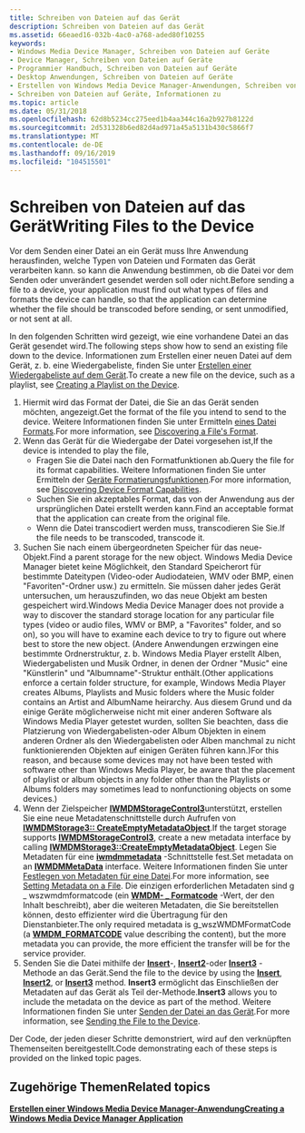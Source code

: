 ```yaml
---
title: Schreiben von Dateien auf das Gerät
description: Schreiben von Dateien auf das Gerät
ms.assetid: 66eaed16-032b-4ac0-a768-aded80f10255
keywords:
- Windows Media Device Manager, Schreiben von Dateien auf Geräte
- Device Manager, Schreiben von Dateien auf Geräte
- Programmier Handbuch, Schreiben von Dateien auf Geräte
- Desktop Anwendungen, Schreiben von Dateien auf Geräte
- Erstellen von Windows Media Device Manager-Anwendungen, Schreiben von Dateien auf Geräte
- Schreiben von Dateien auf Geräte, Informationen zu
ms.topic: article
ms.date: 05/31/2018
ms.openlocfilehash: 62d8b5234cc275eed1b4aa344c16a2b927b8122d
ms.sourcegitcommit: 2d531328b6ed82d4ad971a45a5131b430c5866f7
ms.translationtype: MT
ms.contentlocale: de-DE
ms.lasthandoff: 09/16/2019
ms.locfileid: "104515501"
---
```

# <a name="writing-files-to-the-device"></a><span data-ttu-id="e1064-109">Schreiben von Dateien auf das Gerät</span><span class="sxs-lookup"><span data-stu-id="e1064-109">Writing Files to the Device</span></span>

<span data-ttu-id="e1064-110">Vor dem Senden einer Datei an ein Gerät muss Ihre Anwendung herausfinden, welche Typen von Dateien und Formaten das Gerät verarbeiten kann. so kann die Anwendung bestimmen, ob die Datei vor dem Senden oder unverändert gesendet werden soll oder nicht.</span><span class="sxs-lookup"><span data-stu-id="e1064-110">Before sending a file to a device, your application must find out what types of files and formats the device can handle, so that the application can determine whether the file should be transcoded before sending, or sent unmodified, or not sent at all.</span></span>

<span data-ttu-id="e1064-111">In den folgenden Schritten wird gezeigt, wie eine vorhandene Datei an das Gerät gesendet wird.</span><span class="sxs-lookup"><span data-stu-id="e1064-111">The following steps show how to send an existing file down to the device.</span></span> <span data-ttu-id="e1064-112">Informationen zum Erstellen einer neuen Datei auf dem Gerät, z. b. eine Wiedergabeliste, finden Sie unter [Erstellen einer Wiedergabeliste auf dem Gerät](creating-a-playlist-on-the-device.md).</span><span class="sxs-lookup"><span data-stu-id="e1064-112">To create a new file on the device, such as a playlist, see [Creating a Playlist on the Device](creating-a-playlist-on-the-device.md).</span></span>

1.  <span data-ttu-id="e1064-113">Hiermit wird das Format der Datei, die Sie an das Gerät senden möchten, angezeigt.</span><span class="sxs-lookup"><span data-stu-id="e1064-113">Get the format of the file you intend to send to the device.</span></span> <span data-ttu-id="e1064-114">Weitere Informationen finden Sie unter Ermitteln [eines Datei Formats](discovering-a-files-format.md).</span><span class="sxs-lookup"><span data-stu-id="e1064-114">For more information, see [Discovering a File's Format](discovering-a-files-format.md).</span></span>
2.  <span data-ttu-id="e1064-115">Wenn das Gerät für die Wiedergabe der Datei vorgesehen ist,</span><span class="sxs-lookup"><span data-stu-id="e1064-115">If the device is intended to play the file,</span></span>
    -   <span data-ttu-id="e1064-116">Fragen Sie die Datei nach den Formatfunktionen ab.</span><span class="sxs-lookup"><span data-stu-id="e1064-116">Query the file for its format capabilities.</span></span> <span data-ttu-id="e1064-117">Weitere Informationen finden Sie unter Ermitteln der [Geräte Formatierungsfunktionen](discovering-device-format-capabilities.md).</span><span class="sxs-lookup"><span data-stu-id="e1064-117">For more information, see [Discovering Device Format Capabilities](discovering-device-format-capabilities.md).</span></span>
    -   <span data-ttu-id="e1064-118">Suchen Sie ein akzeptables Format, das von der Anwendung aus der ursprünglichen Datei erstellt werden kann.</span><span class="sxs-lookup"><span data-stu-id="e1064-118">Find an acceptable format that the application can create from the original file.</span></span>
    -   <span data-ttu-id="e1064-119">Wenn die Datei transcodiert werden muss, transcodieren Sie Sie.</span><span class="sxs-lookup"><span data-stu-id="e1064-119">If the file needs to be transcoded, transcode it.</span></span>
3.  <span data-ttu-id="e1064-120">Suchen Sie nach einem übergeordneten Speicher für das neue-Objekt.</span><span class="sxs-lookup"><span data-stu-id="e1064-120">Find a parent storage for the new object.</span></span> <span data-ttu-id="e1064-121">Windows Media Device Manager bietet keine Möglichkeit, den Standard Speicherort für bestimmte Dateitypen (Video-oder Audiodateien, WMV oder BMP, einen "Favoriten"-Ordner usw.) zu ermitteln. Sie müssen daher jedes Gerät untersuchen, um herauszufinden, wo das neue Objekt am besten gespeichert wird.</span><span class="sxs-lookup"><span data-stu-id="e1064-121">Windows Media Device Manager does not provide a way to discover the standard storage location for any particular file types (video or audio files, WMV or BMP, a "Favorites" folder, and so on), so you will have to examine each device to try to figure out where best to store the new object.</span></span> <span data-ttu-id="e1064-122">(Andere Anwendungen erzwingen eine bestimmte Ordnerstruktur, z. b. Windows Media Player erstellt Alben, Wiedergabelisten und Musik Ordner, in denen der Ordner "Music" eine "Künstlerin" und "Albumname"-Struktur enthält.</span><span class="sxs-lookup"><span data-stu-id="e1064-122">(Other applications enforce a certain folder structure, for example, Windows Media Player creates Albums, Playlists and Music folders where the Music folder contains an Artist and AlbumName heirarchy.</span></span> <span data-ttu-id="e1064-123">Aus diesem Grund und da einige Geräte möglicherweise nicht mit einer anderen Software als Windows Media Player getestet wurden, sollten Sie beachten, dass die Platzierung von Wiedergabelisten-oder Album Objekten in einem anderen Ordner als den Wiedergabelisten oder Alben manchmal zu nicht funktionierenden Objekten auf einigen Geräten führen kann.)</span><span class="sxs-lookup"><span data-stu-id="e1064-123">For this reason, and because some devices may not have been tested with software other than Windows Media Player, be aware that the placement of playlist or album objects in any folder other than the Playlists or Albums folders may sometimes lead to nonfunctioning objects on some devices.)</span></span>
4.  <span data-ttu-id="e1064-124">Wenn der Zielspeicher [**IWMDMStorageControl3**](/windows/desktop/api/mswmdm/nn-mswmdm-iwmdmstoragecontrol3)unterstützt, erstellen Sie eine neue Metadatenschnittstelle durch Aufrufen von [**IWMDMStorage3:: CreateEmptyMetadataObject**](/windows/desktop/api/mswmdm/nf-mswmdm-iwmdmstorage3-createemptymetadataobject).</span><span class="sxs-lookup"><span data-stu-id="e1064-124">If the target storage supports [**IWMDMStorageControl3**](/windows/desktop/api/mswmdm/nn-mswmdm-iwmdmstoragecontrol3), create a new metadata interface by calling [**IWMDMStorage3::CreateEmptyMetadataObject**](/windows/desktop/api/mswmdm/nf-mswmdm-iwmdmstorage3-createemptymetadataobject).</span></span> <span data-ttu-id="e1064-125">Legen Sie Metadaten für eine [**iwmdmmetadata**](/windows/desktop/api/mswmdm/nn-mswmdm-iwmdmmetadata) -Schnittstelle fest.</span><span class="sxs-lookup"><span data-stu-id="e1064-125">Set metadata on an [**IWMDMMetaData**](/windows/desktop/api/mswmdm/nn-mswmdm-iwmdmmetadata) interface.</span></span> <span data-ttu-id="e1064-126">Weitere Informationen finden Sie unter [Festlegen von Metadaten für eine Datei](setting-metadata-on-a-file.md).</span><span class="sxs-lookup"><span data-stu-id="e1064-126">For more information, see [Setting Metadata on a File](setting-metadata-on-a-file.md).</span></span> <span data-ttu-id="e1064-127">Die einzigen erforderlichen Metadaten sind g \_ wszwmdmformatcode (ein [**WMDM- \_ Formatcode**](wmdm-formatcode.md) -Wert, der den Inhalt beschreibt), aber die weiteren Metadaten, die Sie bereitstellen können, desto effizienter wird die Übertragung für den Dienstanbieter.</span><span class="sxs-lookup"><span data-stu-id="e1064-127">The only required metadata is g\_wszWMDMFormatCode (a [**WMDM\_FORMATCODE**](wmdm-formatcode.md) value describing the content), but the more metadata you can provide, the more efficient the transfer will be for the service provider.</span></span>
5.  <span data-ttu-id="e1064-128">Senden Sie die Datei mithilfe der [**Insert**](/windows/desktop/api/mswmdm/nf-mswmdm-iwmdmstoragecontrol-insert)-, [**Insert2**](/windows/desktop/api/mswmdm/nf-mswmdm-iwmdmstoragecontrol2-insert2)-oder [**Insert3**](/windows/desktop/api/mswmdm/nf-mswmdm-iwmdmstoragecontrol3-insert3) -Methode an das Gerät.</span><span class="sxs-lookup"><span data-stu-id="e1064-128">Send the file to the device by using the [**Insert**](/windows/desktop/api/mswmdm/nf-mswmdm-iwmdmstoragecontrol-insert), [**Insert2**](/windows/desktop/api/mswmdm/nf-mswmdm-iwmdmstoragecontrol2-insert2), or [**Insert3**](/windows/desktop/api/mswmdm/nf-mswmdm-iwmdmstoragecontrol3-insert3) method.</span></span> <span data-ttu-id="e1064-129">**Insert3** ermöglicht das Einschließen der Metadaten auf das Gerät als Teil der-Methode.</span><span class="sxs-lookup"><span data-stu-id="e1064-129">**Insert3** allows you to include the metadata on the device as part of the method.</span></span> <span data-ttu-id="e1064-130">Weitere Informationen finden Sie unter [Senden der Datei an das Gerät](sending-the-file-to-the-device.md).</span><span class="sxs-lookup"><span data-stu-id="e1064-130">For more information, see [Sending the File to the Device](sending-the-file-to-the-device.md).</span></span>

<span data-ttu-id="e1064-131">Der Code, der jeden dieser Schritte demonstriert, wird auf den verknüpften Themenseiten bereitgestellt.</span><span class="sxs-lookup"><span data-stu-id="e1064-131">Code demonstrating each of these steps is provided on the linked topic pages.</span></span>

## <a name="related-topics"></a><span data-ttu-id="e1064-132">Zugehörige Themen</span><span class="sxs-lookup"><span data-stu-id="e1064-132">Related topics</span></span>

<dl> <dt>

[<span data-ttu-id="e1064-133">**Erstellen einer Windows Media Device Manager-Anwendung**</span><span class="sxs-lookup"><span data-stu-id="e1064-133">**Creating a Windows Media Device Manager Application**</span></span>](creating-a-windows-media-device-manager-application.md)
</dt> </dl>

 

 




